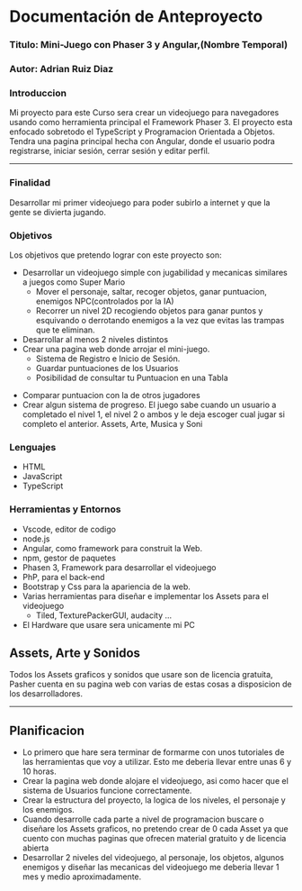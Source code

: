 # Documentación de Anteproyecto

### Titulo: Mini-Juego con Phaser 3 y Angular,(Nombre Temporal)
### Autor: Adrian Ruiz Diaz
### Introduccion
Mi proyecto para este Curso sera crear un videojuego para navegadores usando como herramienta principal el Framework Phaser 3. El proyecto esta enfocado sobretodo el TypeScript y Programacion Orientada a Objetos. 
Tendra una pagina principal hecha con Angular, donde el usuario podra registrarse, iniciar sesión, cerrar sesión y editar perfil. 
* * *
### Finalidad
Desarrollar mi primer videojuego para poder subirlo a internet y que la gente se divierta jugando.
### Objetivos
Los objetivos que pretendo lograr con este proyecto son:

+ Desarrollar un videojuego simple con jugabilidad y mecanicas similares a juegos como Super Mario
  - Mover el personaje, saltar, recoger objetos, ganar puntuacion, enemigos NPC(controlados por la IA)
  - Recorrer un nivel 2D recogiendo objetos para ganar puntos y esquivando o derrotando enemigos a la vez que evitas las trampas que te eliminan.
+ Desarrollar al menos 2 niveles distintos
+ Crear una pagina web donde arrojar el mini-juego.
  - Sistema de Registro e Inicio de Sesión.
  - Guardar puntuaciones de los Usuarios
  - Posibilidad de consultar tu Puntuacion en una Tabla
- Comparar puntuacion con la de otros jugadores
- Crear algun sistema de progreso. El juego sabe cuando un usuario a completado el nivel 1, el nivel 2 o ambos y le deja escoger cual jugar si completo el anterior.
Assets, Arte, Musica y Soni

### Lenguajes
+ HTML
+ JavaScript
+ TypeScript 
### Herramientas y Entornos
+ Vscode, editor de codigo
+ node.js
+ Angular, como framework para construit la Web.
+ npm, gestor de paquetes
+ Phasen 3, Framework para desarrollar el videojuego
+ PhP, para el back-end
+ Bootstrap y Css para la apariencia de la web.
+ Varias herramientas para diseñar e implementar los Assets para el videojuego
  - Tiled, TexturePackerGUI, audacity ...
+ El Hardware que usare sera unicamente mi PC
  
## Assets, Arte y Sonidos
Todos los Assets graficos y sonidos que usare son de licencia gratuita, Pasher cuenta en su pagina web con varias de estas cosas a disposicion de los desarrolladores.
* * *
## Planificacion
+ Lo primero que hare sera terminar de formarme con unos tutoriales de las herramientas que voy a utilizar. 
Esto me deberia llevar entre unas 6 y 10 horas.
+ Crear la pagina web donde alojare el videojuego, asi como hacer que el sistema de Usuarios funcione correctamente.
+ Crear la estructura del proyecto, la logica de los niveles, el personaje y los enemigos.
+ Cuando desarrolle cada parte a nivel de programacion buscare o diseñare los Assets graficos, no pretendo crear de 0 cada Asset ya que cuento con muchas paginas que ofrecen material gratuito y de licencia abierta
+ Desarrollar 2 niveles del videojuego, al personaje, los objetos, algunos enemigos y diseñar las mecanicas del videojuego me deberia llevar 1 mes y medio aproximadamente.





